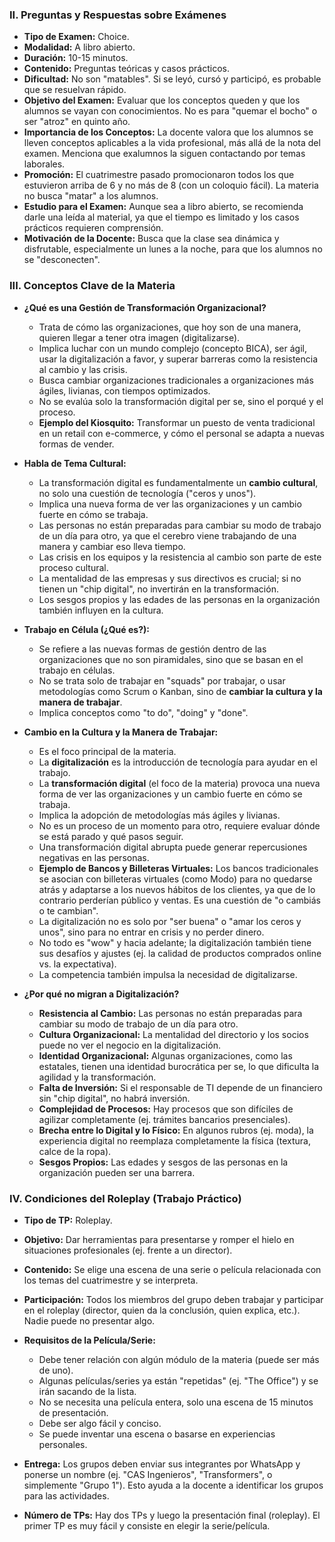 ### II. Preguntas y Respuestas sobre Exámenes

- **Tipo de Examen:** Choice.
- **Modalidad:** A libro abierto.
- **Duración:** 10-15 minutos.
- **Contenido:** Preguntas teóricas y casos prácticos.
- **Dificultad:** No son "matables". Si se leyó, cursó y participó, es probable que se resuelvan rápido.
- **Objetivo del Examen:** Evaluar que los conceptos queden y que los alumnos se vayan con conocimientos. No es para "quemar el bocho" o ser "atroz" en quinto año.
- **Importancia de los Conceptos:** La docente valora que los alumnos se lleven conceptos aplicables a la vida profesional, más allá de la nota del examen. Menciona que exalumnos la siguen contactando por temas laborales.
- **Promoción:** El cuatrimestre pasado promocionaron todos los que estuvieron arriba de 6 y no más de 8 (con un coloquio fácil). La materia no busca "matar" a los alumnos.
- **Estudio para el Examen:** Aunque sea a libro abierto, se recomienda darle una leída al material, ya que el tiempo es limitado y los casos prácticos requieren comprensión.
- **Motivación de la Docente:** Busca que la clase sea dinámica y disfrutable, especialmente un lunes a la noche, para que los alumnos no se "desconecten".

### III. Conceptos Clave de la Materia

- **¿Qué es una Gestión de Transformación Organizacional?**
    
    - Trata de cómo las organizaciones, que hoy son de una manera, quieren llegar a tener otra imagen (digitalizarse).
    - Implica luchar con un mundo complejo (concepto BICA), ser ágil, usar la digitalización a favor, y superar barreras como la resistencia al cambio y las crisis.
    - Busca cambiar organizaciones tradicionales a organizaciones más ágiles, livianas, con tiempos optimizados.
    - No se evalúa solo la transformación digital per se, sino el porqué y el proceso.
    - **Ejemplo del Kiosquito:** Transformar un puesto de venta tradicional en un retail con e-commerce, y cómo el personal se adapta a nuevas formas de vender.
    
- **Habla de Tema Cultural:**
    
    - La transformación digital es fundamentalmente un **cambio cultural**, no solo una cuestión de tecnología ("ceros y unos").
    - Implica una nueva forma de ver las organizaciones y un cambio fuerte en cómo se trabaja.
    - Las personas no están preparadas para cambiar su modo de trabajo de un día para otro, ya que el cerebro viene trabajando de una manera y cambiar eso lleva tiempo.
    - Las crisis en los equipos y la resistencia al cambio son parte de este proceso cultural.
    - La mentalidad de las empresas y sus directivos es crucial; si no tienen un "chip digital", no invertirán en la transformación.
    - Los sesgos propios y las edades de las personas en la organización también influyen en la cultura.
    
- **Trabajo en Célula (¿Qué es?):**
    
    - Se refiere a las nuevas formas de gestión dentro de las organizaciones que no son piramidales, sino que se basan en el trabajo en células.
    - No se trata solo de trabajar en "squads" por trabajar, o usar metodologías como Scrum o Kanban, sino de **cambiar la cultura y la manera de trabajar**.
    - Implica conceptos como "to do", "doing" y "done".
    
- **Cambio en la Cultura y la Manera de Trabajar:**
    
    - Es el foco principal de la materia.
    - La **digitalización** es la introducción de tecnología para ayudar en el trabajo.
    - La **transformación digital** (el foco de la materia) provoca una nueva forma de ver las organizaciones y un cambio fuerte en cómo se trabaja.
    - Implica la adopción de metodologías más ágiles y livianas.
    - No es un proceso de un momento para otro, requiere evaluar dónde se está parado y qué pasos seguir.
    - Una transformación digital abrupta puede generar repercusiones negativas en las personas.
    - **Ejemplo de Bancos y Billeteras Virtuales:** Los bancos tradicionales se asocian con billeteras virtuales (como Modo) para no quedarse atrás y adaptarse a los nuevos hábitos de los clientes, ya que de lo contrario perderían público y ventas. Es una cuestión de "o cambiás o te cambian".
    - La digitalización no es solo por "ser buena" o "amar los ceros y unos", sino para no entrar en crisis y no perder dinero.
    - No todo es "wow" y hacia adelante; la digitalización también tiene sus desafíos y ajustes (ej. la calidad de productos comprados online vs. la expectativa).
    - La competencia también impulsa la necesidad de digitalizarse.
    
- **¿Por qué no migran a Digitalización?**
    
    - **Resistencia al Cambio:** Las personas no están preparadas para cambiar su modo de trabajo de un día para otro.
    - **Cultura Organizacional:** La mentalidad del directorio y los socios puede no ver el negocio en la digitalización.
    - **Identidad Organizacional:** Algunas organizaciones, como las estatales, tienen una identidad burocrática per se, lo que dificulta la agilidad y la transformación.
    - **Falta de Inversión:** Si el responsable de TI depende de un financiero sin "chip digital", no habrá inversión.
    - **Complejidad de Procesos:** Hay procesos que son difíciles de agilizar completamente (ej. trámites bancarios presenciales).
    - **Brecha entre lo Digital y lo Físico:** En algunos rubros (ej. moda), la experiencia digital no reemplaza completamente la física (textura, calce de la ropa).
    - **Sesgos Propios:** Las edades y sesgos de las personas en la organización pueden ser una barrera.
    

### IV. Condiciones del Roleplay (Trabajo Práctico)

- **Tipo de TP:** Roleplay.
- **Objetivo:** Dar herramientas para presentarse y romper el hielo en situaciones profesionales (ej. frente a un director).
- **Contenido:** Se elige una escena de una serie o película relacionada con los temas del cuatrimestre y se interpreta.
- **Participación:** Todos los miembros del grupo deben trabajar y participar en el roleplay (director, quien da la conclusión, quien explica, etc.). Nadie puede no presentar algo.
- **Requisitos de la Película/Serie:**
    
    - Debe tener relación con algún módulo de la materia (puede ser más de uno).
    - Algunas películas/series ya están "repetidas" (ej. "The Office") y se irán sacando de la lista.
    - No se necesita una película entera, solo una escena de 15 minutos de presentación.
    - Debe ser algo fácil y conciso.
    - Se puede inventar una escena o basarse en experiencias personales.
    
- **Entrega:** Los grupos deben enviar sus integrantes por WhatsApp y ponerse un nombre (ej. "CAS Ingenieros", "Transformers", o simplemente "Grupo 1"). Esto ayuda a la docente a identificar los grupos para las actividades.
- **Número de TPs:** Hay dos TPs y luego la presentación final (roleplay). El primer TP es muy fácil y consiste en elegir la serie/película.

